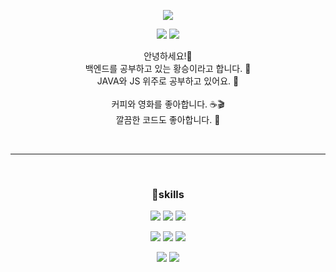 <div align="center">

  <p>
    <img src="https://capsule-render.vercel.app/api?type=waving&color=6E2FC7&height=300&section=header&text=Hellowwww!%20&fontSize=80&fontAlignY=43&animation=fadeIn&fontColor=fff"/>
  </p>

  <p>
    <a href="https://blog.naver.com/hsend0326" target="_blank"><img src="https://img.shields.io/badge/BLOG-DD0B78?style=flat-square&logo=GitHub%20Sponsors&logoColor=white"/></a>
    <a href="mailto:hsend0326@naver.com" target="_blank"><img src="https://img.shields.io/badge/MAIL-EA4335?style=flat-square&logo=Gmail&logoColor=white"/></a>
  </p>

  <p>
    안녕하세요!👋 <br>
    백엔드를 공부하고 있는 황승이라고 합니다. 🙋 <br>
    JAVA와 JS 위주로 공부하고 있어요. 📝 <br>
    <br>
    커피와 영화를 좋아합니다. ☕🎬 <br>
    깔끔한 코드도 좋아합니다. 🧹 <br>
  </p>

  <br>

  ___

  <br>

  ### 🔫skills
  <p>
    <img src="https://img.shields.io/badge/Node.js-339933?style=flat-square&logo=Node.js&logoColor=white" style="cursor:none;"/>
    <img src="https://img.shields.io/badge/Java-007396?style=flat-square&logo=Java&logoColor=white"/>
    <img src="https://img.shields.io/badge/Spring-6DB33F?style=flat-square&logo=Spring&logoColor=white"/>
  </p>

  <p>
    <img src="https://img.shields.io/badge/JavaScript-F7DF1E?style=flat-square&logo=JavaScript&logoColor=white"/>
    <img src="https://img.shields.io/badge/HTML-E34F26?style=flat-square&logo=HTML&logoColor=white"/>
    <img src="https://img.shields.io/badge/CSS-1572B6?style=flat-square&logo=CSS&logoColor=white"/>
  </p>

  <p>
    <img src="https://img.shields.io/badge/MariaDB-003545?style=flat-square&logo=MariaDB&logoColor=white"/>
    <img src="https://img.shields.io/badge/MySQL-4479A1?style=flat-square&logo=MySQL&logoColor=white"/>
  </p>

</div>
